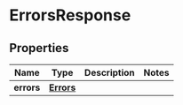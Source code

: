 # ErrorsResponse

## Properties
Name | Type | Description | Notes
------------ | ------------- | ------------- | -------------
**errors** | [**Errors**](git/workplace-search-kotlin/swagger-codegen/docs/Errors.md) |  | 
